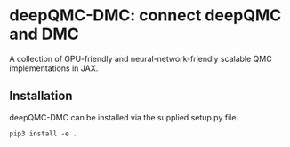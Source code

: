 # deepQMC-DMC: connect deepQMC and DMC

A collection of GPU-friendly and neural-network-friendly scalable QMC implementations in JAX.

## Installation
deepQMC-DMC can be installed via the supplied setup.py file.
```shell
pip3 install -e .
```
